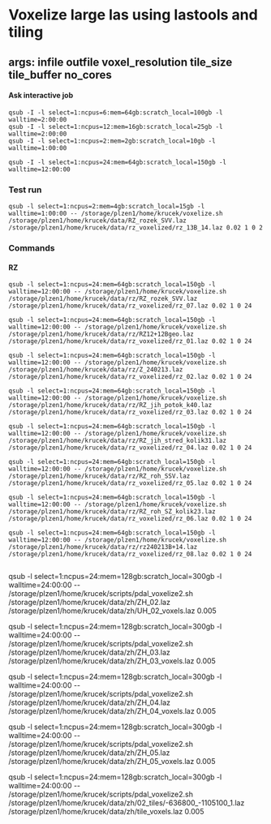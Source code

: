 
# Voxelize large las using lastools and tiling
## args: infile outfile voxel_resolution tile_size tile_buffer no_cores

#### Ask interactive job
```
qsub -I -l select=1:ncpus=6:mem=64gb:scratch_local=100gb -l walltime=2:00:00
qsub -I -l select=1:ncpus=12:mem=16gb:scratch_local=25gb -l walltime=2:00:00
qsub -I -l select=1:ncpus=2:mem=2gb:scratch_local=10gb -l walltime=1:00:00

qsub -I -l select=1:ncpus=24:mem=64gb:scratch_local=150gb -l walltime=12:00:00

```

### Test run
```
qsub -l select=1:ncpus=2:mem=4gb:scratch_local=15gb -l walltime=1:00:00 -- /storage/plzen1/home/krucek/voxelize.sh /storage/plzen1/home/krucek/data/RZ_rozek_SVV.laz /storage/plzen1/home/krucek/data/rz_voxelized/rz_13B_14.laz 0.02 1 0 2
```
### Commands
#### RZ
```
qsub -l select=1:ncpus=24:mem=64gb:scratch_local=150gb -l walltime=12:00:00 -- /storage/plzen1/home/krucek/voxelize.sh /storage/plzen1/home/krucek/data/rz/RZ_rozek_SVV.laz /storage/plzen1/home/krucek/data/rz_voxelized/rz_07.laz 0.02 1 0 24

qsub -l select=1:ncpus=24:mem=64gb:scratch_local=150gb -l walltime=12:00:00 -- /storage/plzen1/home/krucek/voxelize.sh /storage/plzen1/home/krucek/data/rz/RZ12+12Bgeo.laz /storage/plzen1/home/krucek/data/rz_voxelized/rz_01.laz 0.02 1 0 24

qsub -l select=1:ncpus=24:mem=64gb:scratch_local=150gb -l walltime=12:00:00 -- /storage/plzen1/home/krucek/voxelize.sh /storage/plzen1/home/krucek/data/rz/Z_240213.laz /storage/plzen1/home/krucek/data/rz_voxelized/rz_02.laz 0.02 1 0 24

qsub -l select=1:ncpus=24:mem=64gb:scratch_local=150gb -l walltime=12:00:00 -- /storage/plzen1/home/krucek/voxelize.sh /storage/plzen1/home/krucek/data/rz/RZ_jih_potok_k40.laz /storage/plzen1/home/krucek/data/rz_voxelized/rz_03.laz 0.02 1 0 24

qsub -l select=1:ncpus=24:mem=64gb:scratch_local=150gb -l walltime=12:00:00 -- /storage/plzen1/home/krucek/voxelize.sh /storage/plzen1/home/krucek/data/rz/RZ_jih_stred_kolik31.laz /storage/plzen1/home/krucek/data/rz_voxelized/rz_04.laz 0.02 1 0 24

qsub -l select=1:ncpus=24:mem=64gb:scratch_local=150gb -l walltime=12:00:00 -- /storage/plzen1/home/krucek/voxelize.sh /storage/plzen1/home/krucek/data/rz/RZ_roh_SSV.laz /storage/plzen1/home/krucek/data/rz_voxelized/rz_05.laz 0.02 1 0 24

qsub -l select=1:ncpus=24:mem=64gb:scratch_local=150gb -l walltime=12:00:00 -- /storage/plzen1/home/krucek/voxelize.sh /storage/plzen1/home/krucek/data/rz/RZ_roh_SZ_kolik23.laz /storage/plzen1/home/krucek/data/rz_voxelized/rz_06.laz 0.02 1 0 24

qsub -l select=1:ncpus=24:mem=64gb:scratch_local=150gb -l walltime=12:00:00 -- /storage/plzen1/home/krucek/voxelize.sh /storage/plzen1/home/krucek/data/rz/rz240213B+14.laz /storage/plzen1/home/krucek/data/rz_voxelized/rz_08.laz 0.02 1 0 24


```
qsub -l select=1:ncpus=24:mem=128gb:scratch_local=300gb -l walltime=24:00:00 -- /storage/plzen1/home/krucek/scripts/pdal_voxelize2.sh /storage/plzen1/home/krucek/data/zh/ZH_02.laz /storage/plzen1/home/krucek/data/zh/UH_02_voxels.laz 0.005

qsub -l select=1:ncpus=24:mem=128gb:scratch_local=300gb -l walltime=24:00:00 -- /storage/plzen1/home/krucek/scripts/pdal_voxelize2.sh /storage/plzen1/home/krucek/data/zh/ZH_03.laz /storage/plzen1/home/krucek/data/zh/ZH_03_voxels.laz 0.005

qsub -l select=1:ncpus=24:mem=128gb:scratch_local=300gb -l walltime=24:00:00 -- /storage/plzen1/home/krucek/scripts/pdal_voxelize2.sh /storage/plzen1/home/krucek/data/zh/ZH_04.laz /storage/plzen1/home/krucek/data/zh/ZH_04_voxels.laz 0.005

qsub -l select=1:ncpus=24:mem=128gb:scratch_local=300gb -l walltime=24:00:00 -- /storage/plzen1/home/krucek/scripts/pdal_voxelize2.sh /storage/plzen1/home/krucek/data/zh/ZH_05.laz /storage/plzen1/home/krucek/data/zh/ZH_05_voxels.laz 0.005


qsub -l select=1:ncpus=24:mem=128gb:scratch_local=300gb -l walltime=24:00:00 -- /storage/plzen1/home/krucek/scripts/pdal_voxelize2.sh /storage/plzen1/home/krucek/data/zh/02_tiles/-636800_-1105100_1.laz /storage/plzen1/home/krucek/data/zh/tile_voxels.laz 0.005